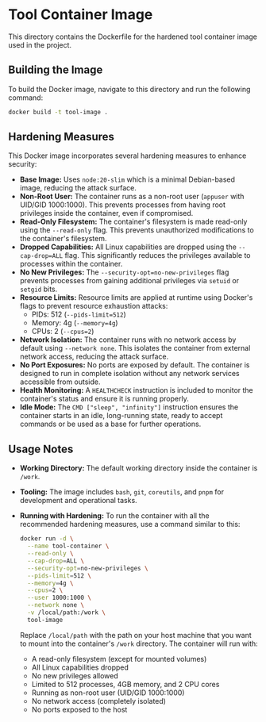 # Tool Container Image

This directory contains the Dockerfile for the hardened tool container image used in the project.

## Building the Image

To build the Docker image, navigate to this directory and run the following command:

```bash
docker build -t tool-image .
```

## Hardening Measures

This Docker image incorporates several hardening measures to enhance security:

-   **Base Image:** Uses `node:20-slim` which is a minimal Debian-based image, reducing the attack surface.
-   **Non-Root User:** The container runs as a non-root user (`appuser` with UID/GID 1000:1000). This prevents processes from having root privileges inside the container, even if compromised.
-   **Read-Only Filesystem:** The container's filesystem is made read-only using the `--read-only` flag. This prevents unauthorized modifications to the container's filesystem.
-   **Dropped Capabilities:** All Linux capabilities are dropped using the `--cap-drop=ALL` flag. This significantly reduces the privileges available to processes within the container.
-   **No New Privileges:** The `--security-opt=no-new-privileges` flag prevents processes from gaining additional privileges via `setuid` or `setgid` bits.
-   **Resource Limits:** Resource limits are applied at runtime using Docker's flags to prevent resource exhaustion attacks:
    -   PIDs: 512 (`--pids-limit=512`)
    -   Memory: 4g (`--memory=4g`)
    -   CPUs: 2 (`--cpus=2`)
-   **Network Isolation:** The container runs with no network access by default using `--network none`. This isolates the container from external network access, reducing the attack surface.
-   **No Port Exposures:** No ports are exposed by default. The container is designed to run in complete isolation without any network services accessible from outside.
-   **Health Monitoring:** A `HEALTHCHECK` instruction is included to monitor the container's status and ensure it is running properly.
-   **Idle Mode:** The `CMD ["sleep", "infinity"]` instruction ensures the container starts in an idle, long-running state, ready to accept commands or be used as a base for further operations.

## Usage Notes

-   **Working Directory:** The default working directory inside the container is `/work`.
-   **Tooling:** The image includes `bash`, `git`, `coreutils`, and `pnpm` for development and operational tasks.
-   **Running with Hardening:** To run the container with all the recommended hardening measures, use a command similar to this:

    ```bash
    docker run -d \
      --name tool-container \
      --read-only \
      --cap-drop=ALL \
      --security-opt=no-new-privileges \
      --pids-limit=512 \
      --memory=4g \
      --cpus=2 \
      --user 1000:1000 \
      --network none \
      -v /local/path:/work \
      tool-image
    ```
    
    Replace `/local/path` with the path on your host machine that you want to mount into the container's `/work` directory. The container will run with:
    
    - A read-only filesystem (except for mounted volumes)
    - All Linux capabilities dropped
    - No new privileges allowed
    - Limited to 512 processes, 4GB memory, and 2 CPU cores
    - Running as non-root user (UID/GID 1000:1000)
    - No network access (completely isolated)
    - No ports exposed to the host